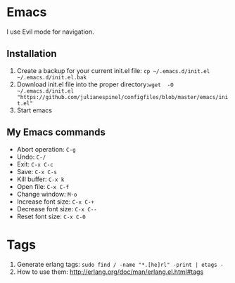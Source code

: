 # Emacs

I use Evil mode for navigation.

## Installation

1. Create a backup for your current init.el file: `cp ~/.emacs.d/init.el ~/.emacs.d/init.el.bak`
1. Download init.el file into the proper directory:`wget  -O ~/.emacs.d/init.el "https://github.com/julianespinel/configfiles/blob/master/emacs/init.el"`
1. Start emacs

## My Emacs commands

* Abort operation: `C-g`
* Undo: `C-/`
* Exit: `C-x C-c`
* Save: `C-x C-s`
* Kill buffer: `C-x k`
* Open file: `C-x C-f`
* Change window: `M-o`
* Increase font size: `C-x C-+`
* Decrease font size: `C-x C--`
* Reset font size: `C-x C-0`

# Tags

1. Generate erlang tags: `sudo find / -name "*.[he]rl" -print | etags -`
1. How to use them: http://erlang.org/doc/man/erlang.el.html#tags
